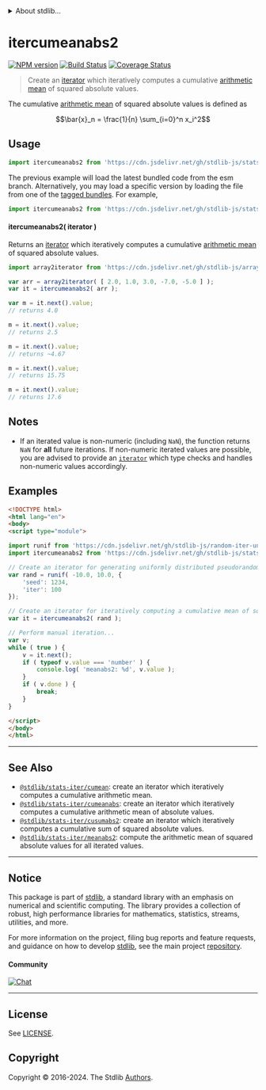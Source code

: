 <!--

@license Apache-2.0

Copyright (c) 2019 The Stdlib Authors.

Licensed under the Apache License, Version 2.0 (the "License");
you may not use this file except in compliance with the License.
You may obtain a copy of the License at

   http://www.apache.org/licenses/LICENSE-2.0

Unless required by applicable law or agreed to in writing, software
distributed under the License is distributed on an "AS IS" BASIS,
WITHOUT WARRANTIES OR CONDITIONS OF ANY KIND, either express or implied.
See the License for the specific language governing permissions and
limitations under the License.

-->


<details>
  <summary>
    About stdlib...
  </summary>
  <p>We believe in a future in which the web is a preferred environment for numerical computation. To help realize this future, we've built stdlib. stdlib is a standard library, with an emphasis on numerical and scientific computation, written in JavaScript (and C) for execution in browsers and in Node.js.</p>
  <p>The library is fully decomposable, being architected in such a way that you can swap out and mix and match APIs and functionality to cater to your exact preferences and use cases.</p>
  <p>When you use stdlib, you can be absolutely certain that you are using the most thorough, rigorous, well-written, studied, documented, tested, measured, and high-quality code out there.</p>
  <p>To join us in bringing numerical computing to the web, get started by checking us out on <a href="https://github.com/stdlib-js/stdlib">GitHub</a>, and please consider <a href="https://opencollective.com/stdlib">financially supporting stdlib</a>. We greatly appreciate your continued support!</p>
</details>

# itercumeanabs2

[![NPM version][npm-image]][npm-url] [![Build Status][test-image]][test-url] [![Coverage Status][coverage-image]][coverage-url] <!-- [![dependencies][dependencies-image]][dependencies-url] -->

> Create an [iterator][mdn-iterator-protocol] which iteratively computes a cumulative [arithmetic mean][arithmetic-mean] of squared absolute values.

<section class="intro">

The cumulative [arithmetic mean][arithmetic-mean] of squared absolute values is defined as

<!-- <equation class="equation" label="eq:cumulative_arithmetic_mean_squared_absolute_values" align="center" raw="\bar{x}_n = \frac{1}{n} \sum_{i=0}^n x_i^2" alt="Equation for the cumulative arithmetic mean of squared absolute values."> -->

```math
\bar{x}_n = \frac{1}{n} \sum_{i=0}^n x_i^2
```

<!-- <div class="equation" align="center" data-raw-text="\bar{x}_n = \frac{1}{n} \sum_{i=0}^n x_i^2" data-equation="eq:cumulative_arithmetic_mean_squared_absolute_values">
    <img src="https://cdn.jsdelivr.net/gh/stdlib-js/stdlib@d3d95236f834a139a4cb700b0acc4f1667a9ffa5/lib/node_modules/@stdlib/stats/iter/cumeanabs2/docs/img/equation_cumulative_arithmetic_mean_squared_absolute_values.svg" alt="Equation for the cumulative arithmetic mean of squared absolute values.">
    <br>
</div> -->

<!-- </equation> -->

</section>

<!-- /.intro -->

<!-- Package usage documentation. -->



<section class="usage">

## Usage

```javascript
import itercumeanabs2 from 'https://cdn.jsdelivr.net/gh/stdlib-js/stats-iter-cumeanabs2@esm/index.mjs';
```
The previous example will load the latest bundled code from the esm branch. Alternatively, you may load a specific version by loading the file from one of the [tagged bundles](https://github.com/stdlib-js/stats-iter-cumeanabs2/tags). For example,

```javascript
import itercumeanabs2 from 'https://cdn.jsdelivr.net/gh/stdlib-js/stats-iter-cumeanabs2@v0.2.2-esm/index.mjs';
```

#### itercumeanabs2( iterator )

Returns an [iterator][mdn-iterator-protocol] which iteratively computes a cumulative [arithmetic mean][arithmetic-mean] of squared absolute values.

```javascript
import array2iterator from 'https://cdn.jsdelivr.net/gh/stdlib-js/array-to-iterator@esm/index.mjs';

var arr = array2iterator( [ 2.0, 1.0, 3.0, -7.0, -5.0 ] );
var it = itercumeanabs2( arr );

var m = it.next().value;
// returns 4.0

m = it.next().value;
// returns 2.5

m = it.next().value;
// returns ~4.67

m = it.next().value;
// returns 15.75

m = it.next().value;
// returns 17.6
```

</section>

<!-- /.usage -->

<!-- Package usage notes. Make sure to keep an empty line after the `section` element and another before the `/section` close. -->

<section class="notes">

## Notes

-   If an iterated value is non-numeric (including `NaN`), the function returns `NaN` for **all** future iterations. If non-numeric iterated values are possible, you are advised to provide an [`iterator`][mdn-iterator-protocol] which type checks and handles non-numeric values accordingly.

</section>

<!-- /.notes -->

<!-- Package usage examples. -->

<section class="examples">

## Examples

<!-- eslint no-undef: "error" -->

```html
<!DOCTYPE html>
<html lang="en">
<body>
<script type="module">

import runif from 'https://cdn.jsdelivr.net/gh/stdlib-js/random-iter-uniform@esm/index.mjs';
import itercumeanabs2 from 'https://cdn.jsdelivr.net/gh/stdlib-js/stats-iter-cumeanabs2@esm/index.mjs';

// Create an iterator for generating uniformly distributed pseudorandom numbers:
var rand = runif( -10.0, 10.0, {
    'seed': 1234,
    'iter': 100
});

// Create an iterator for iteratively computing a cumulative mean of squared absolute values:
var it = itercumeanabs2( rand );

// Perform manual iteration...
var v;
while ( true ) {
    v = it.next();
    if ( typeof v.value === 'number' ) {
        console.log( 'meanabs2: %d', v.value );
    }
    if ( v.done ) {
        break;
    }
}

</script>
</body>
</html>
```

</section>

<!-- /.examples -->

<!-- Section to include cited references. If references are included, add a horizontal rule *before* the section. Make sure to keep an empty line after the `section` element and another before the `/section` close. -->

<section class="references">

</section>

<!-- /.references -->

<!-- Section for related `stdlib` packages. Do not manually edit this section, as it is automatically populated. -->

<section class="related">

* * *

## See Also

-   <span class="package-name">[`@stdlib/stats-iter/cumean`][@stdlib/stats/iter/cumean]</span><span class="delimiter">: </span><span class="description">create an iterator which iteratively computes a cumulative arithmetic mean.</span>
-   <span class="package-name">[`@stdlib/stats-iter/cumeanabs`][@stdlib/stats/iter/cumeanabs]</span><span class="delimiter">: </span><span class="description">create an iterator which iteratively computes a cumulative arithmetic mean of absolute values.</span>
-   <span class="package-name">[`@stdlib/stats-iter/cusumabs2`][@stdlib/stats/iter/cusumabs2]</span><span class="delimiter">: </span><span class="description">create an iterator which iteratively computes a cumulative sum of squared absolute values.</span>
-   <span class="package-name">[`@stdlib/stats-iter/meanabs2`][@stdlib/stats/iter/meanabs2]</span><span class="delimiter">: </span><span class="description">compute the arithmetic mean of squared absolute values for all iterated values.</span>

</section>

<!-- /.related -->

<!-- Section for all links. Make sure to keep an empty line after the `section` element and another before the `/section` close. -->


<section class="main-repo" >

* * *

## Notice

This package is part of [stdlib][stdlib], a standard library with an emphasis on numerical and scientific computing. The library provides a collection of robust, high performance libraries for mathematics, statistics, streams, utilities, and more.

For more information on the project, filing bug reports and feature requests, and guidance on how to develop [stdlib][stdlib], see the main project [repository][stdlib].

#### Community

[![Chat][chat-image]][chat-url]

---

## License

See [LICENSE][stdlib-license].


## Copyright

Copyright &copy; 2016-2024. The Stdlib [Authors][stdlib-authors].

</section>

<!-- /.stdlib -->

<!-- Section for all links. Make sure to keep an empty line after the `section` element and another before the `/section` close. -->

<section class="links">

[npm-image]: http://img.shields.io/npm/v/@stdlib/stats-iter-cumeanabs2.svg
[npm-url]: https://npmjs.org/package/@stdlib/stats-iter-cumeanabs2

[test-image]: https://github.com/stdlib-js/stats-iter-cumeanabs2/actions/workflows/test.yml/badge.svg?branch=v0.2.2
[test-url]: https://github.com/stdlib-js/stats-iter-cumeanabs2/actions/workflows/test.yml?query=branch:v0.2.2

[coverage-image]: https://img.shields.io/codecov/c/github/stdlib-js/stats-iter-cumeanabs2/main.svg
[coverage-url]: https://codecov.io/github/stdlib-js/stats-iter-cumeanabs2?branch=main

<!--

[dependencies-image]: https://img.shields.io/david/stdlib-js/stats-iter-cumeanabs2.svg
[dependencies-url]: https://david-dm.org/stdlib-js/stats-iter-cumeanabs2/main

-->

[chat-image]: https://img.shields.io/gitter/room/stdlib-js/stdlib.svg
[chat-url]: https://app.gitter.im/#/room/#stdlib-js_stdlib:gitter.im

[stdlib]: https://github.com/stdlib-js/stdlib

[stdlib-authors]: https://github.com/stdlib-js/stdlib/graphs/contributors

[umd]: https://github.com/umdjs/umd
[es-module]: https://developer.mozilla.org/en-US/docs/Web/JavaScript/Guide/Modules

[deno-url]: https://github.com/stdlib-js/stats-iter-cumeanabs2/tree/deno
[deno-readme]: https://github.com/stdlib-js/stats-iter-cumeanabs2/blob/deno/README.md
[umd-url]: https://github.com/stdlib-js/stats-iter-cumeanabs2/tree/umd
[umd-readme]: https://github.com/stdlib-js/stats-iter-cumeanabs2/blob/umd/README.md
[esm-url]: https://github.com/stdlib-js/stats-iter-cumeanabs2/tree/esm
[esm-readme]: https://github.com/stdlib-js/stats-iter-cumeanabs2/blob/esm/README.md
[branches-url]: https://github.com/stdlib-js/stats-iter-cumeanabs2/blob/main/branches.md

[stdlib-license]: https://raw.githubusercontent.com/stdlib-js/stats-iter-cumeanabs2/main/LICENSE

[arithmetic-mean]: https://en.wikipedia.org/wiki/Arithmetic_mean

[mdn-iterator-protocol]: https://developer.mozilla.org/en-US/docs/Web/JavaScript/Reference/Iteration_protocols#The_iterator_protocol

<!-- <related-links> -->

[@stdlib/stats/iter/cumean]: https://github.com/stdlib-js/stats-iter-cumean/tree/esm

[@stdlib/stats/iter/cumeanabs]: https://github.com/stdlib-js/stats-iter-cumeanabs/tree/esm

[@stdlib/stats/iter/cusumabs2]: https://github.com/stdlib-js/stats-iter-cusumabs2/tree/esm

[@stdlib/stats/iter/meanabs2]: https://github.com/stdlib-js/stats-iter-meanabs2/tree/esm

<!-- </related-links> -->

</section>

<!-- /.links -->

